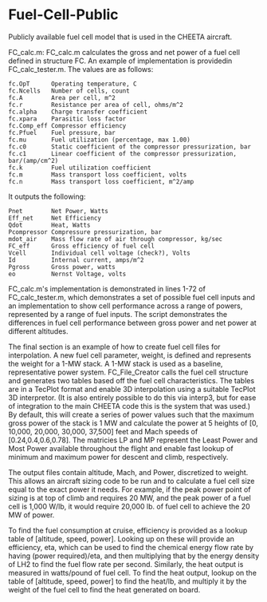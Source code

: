 # Fuel-Cell-Public
Publicly available fuel cell model that is used in the CHEETA aircraft.


FC_calc.m:
FC_calc.m calculates the gross and net power of a fuel cell defined in structure FC. An example of implementation is providedin FC_calc_tester.m. The values are as follows:
```
fc.OpT      Operating temperature, C
fc.Ncells   Number of cells, count
fc.A        Area per cell, m^2
fc.r        Resistance per area of cell, ohms/m^2
fc.alpha    Charge transfer coefficient
fc.xpara    Parasitic loss factor
fc.Comp_eff Compressor efficiency
fc.Pfuel    Fuel pressure, bar
fc.mu       Fuel utilization (percentage, max 1.00)
fc.c0       Static coefficient of the compressor pressurization, bar
fc.c1       Linear coefficient of the compressor pressurization, bar/(amp/cm^2)
fc.k        Fuel utilization coefficient
fc.m        Mass transport loss coefficient, volts
fc.n        Mass transport loss coefficient, m^2/amp
```

It outputs the following:
```
Pnet        Net Power, Watts
Eff_net     Net Efficiency
Qdot        Heat, Watts
Pcompressor Compressure pressurization, bar
mdot_air    Mass flow rate of air through compressor, kg/sec
FC_eff      Gross efficiency of fuel cell
Vcell       Individual cell voltage (check?), Volts
Id          Internal current, amps/m^2
Pgross      Gross power, watts
eo          Nernst Voltage, volts
```

FC_calc.m's implementation is demonstrated in lines 1-72 of FC_calc_tester.m, which demonstrates a set of possible fuel cell inputs and an implementation to show cell performance across a range of powers, represented by a range of fuel inputs. The script demonstrates the differences in fuel cell performance between gross power and net power at different altitudes.

The final section is an example of how to create fuel cell files for interpolation. A new fuel cell parameter, weight, is defined and represents the weight for a 1-MW stack. A 1-MW stack is used as a baseline, representative power system. FC_File_Creator calls the fuel cell structure and generates two tables based off the fuel cell characteristics. The tables are in a TecPlot format and enable 3D interpolation using a suitable TecPlot 3D interpretor. (It is also entirely possible to do this via interp3, but for ease of integration to the main CHEETA code this is the system that was used.) By default, this will create a series of power values such that the maximum gross power of the stack is 1 MW and calculate the power at 5 heights of [0, 10,000, 20,000, 30,000, 37,500] feet and Mach speeds of [0.24,0.4,0.6,0.78]. The matricies LP and MP represent the Least Power and Most Power available throughout the flight and enable fast lookup of minimum and maximum power for descent and climb, respectively. 

The output files contain altitude, Mach, and Power, discretized to weight. This allows an aircraft sizing code to be run and to calculate a fuel cell size equal to the exact power it needs. For example, if the peak power point of sizing is at top of climb and requires 20 MW, and the peak power of a fuel cell is 1,000 W/lb, it would require 20,000 lb. of fuel cell to achieve the 20 MW of power. 

To find the fuel consumption at cruise, efficiency is provided as a lookup table of [altitude, speed, power]. Looking up on these will provide an efficiency, eta, which can be used to find the chemical energy flow rate by having (power required)/eta, and then multiplying that by the energy density of LH2 to find the fuel flow rate per second. Similarly, the heat output is measured in watts/pound of fuel cell. To find the heat output, lookup on the table of [altitude, speed, power] to find the heat/lb, and multiply it by the weight of the fuel cell to find the heat generated on board.
